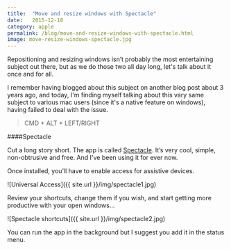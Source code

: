 ```yaml
---
title:  "Move and resize windows with Spectacle"
date:   2015-12-18
category: apple
permalink: /blog/move-and-resize-windows-with-spectacle.html
image: move-resize-windows-spectacle.jpg
---
```

Repositioning and resizing windows isn’t probably the most entertaining subject out there, but as we do those two all day long, let's talk about it once and for all.

I remember having blogged about this subject on another blog post about 3 years ago, and today, I'm finding myself talking about this vary same subject to various mac users (since it's a native feature on windows), having failed to deal with the issue.

> CMD + ALT + LEFT/RIGHT

####Spectacle

Cut a long story short. The app is called [Spectacle](https://www.spectacleapp.com/). It’s very cool, simple, non-obtrusive and free.
And I've been using it for ever now.

Once installed, you’ll have to enable access for assistive devices.

![Universal Access]({{ site.url }}/img/spectacle1.jpg)

Review your shortcuts, change them if you wish, and start getting more productive with your open windows...

![Spectacle shortcuts]({{ site.url }}/img/spectacle2.jpg)

You can run the app in the background but I suggest you add it in the status menu.